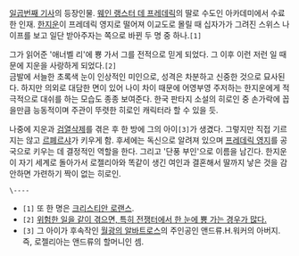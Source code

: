 [일곱번째 기사](%EC%9D%BC%EA%B3%B1%EB%B2%88%EC%A7%B8%20%EA%B8%B0%EC%82%AC.md)의
등장인물. [웨인 랭스터 데 프레데릭](%EC%9B%A8%EC%9D%B8%20%EB%9E%AD%EC%8A%A4%ED%84%B0%20%EB%8D%B0%20%ED%94%84%EB%A0%88%EB%8D%B0%EB%A6%AD.md)의 딸로 수도인 아카데미에서 수료한 인재.
[한지운](%ED%95%9C%EC%A7%80%EC%9A%B4.md)이 프레데릭 영지로 떨어져 이교도로 몰릴 때 십자가가 그려진 스위스
나이프를 보고 일단 받아주자는 쪽으로 바뀐 두 명 중 하나.`[1]`

그가 읽어준 '애너벨 리'에 뿅 가서 그를 전적으로 믿게 되었다. 그 이후 이런 저런 일 때문에 지운을 사랑하게 되었다.`[2]`  
금발에 서늘한 초록색 눈이 인상적인 미인으로, 성격은 차분하고 신중한 것으로 묘사된다. 하지만 의외로 대담한 면이 있어 나이 차이 때문에
어영부영 주저하는 한지운에게 적극적으로 대쉬를 하는 모습도 종종 보여준다. 한국 판타지 소설의 히로인 중 손가락에 꼽을만큼 능동적이며 주관이
뚜렷한 히로인 캐릭터라 할 수 있을 듯.

나중에 지운과 [검열삭제](%EA%B2%80%EC%97%B4%EC%82%AD%EC%A0%9C.md)를 겪은 후 한 방에 그의
아이`[3]`가 생겼다. 그렇지만 직접 기르지는 않고
[르폐르샤](%EB%A5%B4%ED%8F%90%EB%A5%B4%EC%83%A4.md)가 키우게 함. 후세에는 독신으로 알려져 있으며
[프레데릭 영지](%ED%94%84%EB%A0%88%EB%8D%B0%EB%A6%AD%20%EC%98%81%EC%A7%80.md)를
공국으로 키우는 데 결정적인 역할을 한다. 그리고 '단풍 부인'으로 이름을 남긴다. 한지운이 자기 세계로 돌아가서 로젤리아와 똑같이 생긴
여인과 결혼해서 딸까지 낳은 것을 감안하면 가련하기 짝이 없는 히로인.

`\----`

  * `[1]` 또 한 명은 [크리스티안 로랜스](%ED%81%AC%EB%A6%AC%EC%8A%A4%ED%8B%B0%EC%95%88%20%EB%A1%9C%EB%9E%9C%EC%8A%A4.md).
  * `[2]` [위험한 일을 같이 겪으면, 특히 전쟁터에서 한 눈에 뿅 가는 경우가 많다.](%ED%9D%94%EB%93%A4%EB%8B%A4%EB%A6%AC%20%ED%9A%A8%EA%B3%BC.md)
  * `[3]` 그 아이가 후속작인 [월광의 알바트로스](%EC%9B%94%EA%B4%91%EC%9D%98%20%EC%95%8C%EB%B0%94%ED%8A%B8%EB%A1%9C%EC%8A%A4.md)의 주인공인 앤드류.H.워커의 아버지. 즉, 로젤리아는 앤드류의 할머니인 셈.

